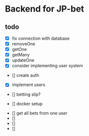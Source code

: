 # Backend for JP-bet

## todo

-   [x] fix connection with database
-   [x] removeOne
-   [x] getOne
-   [x] getMany
-   [x] updateOne
-   [x] consider implementing user system

-   [] create auth
-   [x] implement users
-   [] betting slip?

-   [] docker setup

*   [] get all bets from one user
*   []
*   []
*   []
